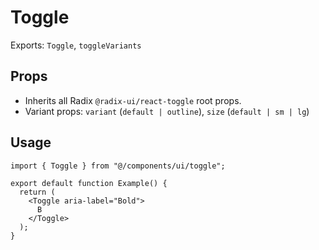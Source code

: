 # Toggle

Exports: `Toggle`, `toggleVariants`

## Props
- Inherits all Radix `@radix-ui/react-toggle` root props.
- Variant props: `variant` (`default | outline`), `size` (`default | sm | lg`)

## Usage
```tsx
import { Toggle } from "@/components/ui/toggle";

export default function Example() {
  return (
    <Toggle aria-label="Bold">
      B
    </Toggle>
  );
}
```
